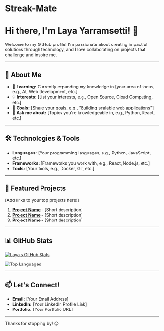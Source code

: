 # Streak-Mate
# Hi there, I'm Laya Yarramsetti! 👋

Welcome to my GitHub profile! I'm passionate about creating impactful solutions through technology, and I love collaborating on projects that challenge and inspire me.

---

## 🚀 About Me
- 🌱 **Learning:** Currently expanding my knowledge in [your area of focus, e.g., AI, Web Development, etc.]
- 💡 **Interests:** [List your interests, e.g., Open Source, Cloud Computing, etc.]
- 🎯 **Goals:** [Share your goals, e.g., "Building scalable web applications"]
- 💬 **Ask me about:** [Topics you're knowledgeable in, e.g., Python, React, etc.]

---

## 🛠️ Technologies & Tools
- **Languages:** [Your programming languages, e.g., Python, JavaScript, etc.]
- **Frameworks:** [Frameworks you work with, e.g., React, Node.js, etc.]
- **Tools:** [Your tools, e.g., Docker, Git, etc.]

---

## 🌟 Featured Projects
[Add links to your top projects here!]

1. **[Project Name](#)** - [Short description]
2. **[Project Name](#)** - [Short description]
3. **[Project Name](#)** - [Short description]

---

## 📊 GitHub Stats
[![Laya's GitHub Stats](https://github-readme-stats.vercel.app/api?username=Laya-Yarramsetti&show_icons=true&theme=radical)](https://github.com/Laya-Yarramsetti)

[![Top Languages](https://github-readme-stats.vercel.app/api/top-langs/?username=Laya-Yarramsetti&layout=compact&theme=radical)](https://github.com/Laya-Yarramsetti)

---

## 📫 Let's Connect!
- **Email:** [Your Email Address]
- **LinkedIn:** [Your LinkedIn Profile Link]
- **Portfolio:** [Your Portfolio URL]

---

Thanks for stopping by! 😊
